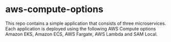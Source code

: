 # aws-compute-options
This repo contains a simple application that consists of three microservices. Each application is deployed using the following AWS Compute options Amazon EKS, Amazon ECS, AWS Fargate, AWS Lambda and SAM Local.
